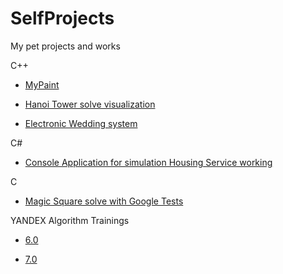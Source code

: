 # SelfProjects
My pet projects and works

C++

- [MyPaint](https://github.com/Mikalai-Khalamau/BAAP2/tree/master/%D0%9B%D0%B0%D0%B1%D0%BE%D1%80%D0%B0%D1%82%D0%BE%D1%80%D0%BD%D0%B0%D1%8F%E2%84%961/Task_2)

- [Hanoi Tower solve visualization](https://github.com/Mikalai-Khalamau/BAAP2/tree/master/%D0%9B%D0%B0%D0%B1%D0%BE%D1%80%D0%B0%D1%82%D0%BE%D1%80%D0%BD%D0%B0%D1%8F%20%D1%80%D0%B0%D0%B1%D0%BE%D1%82%D0%B0%20%E2%84%963/Hanoi)

- [Electronic Wedding system](https://github.com/Mikalai-Khalamau/BAAP2/tree/master/%D0%9B%D0%B0%D0%B1%D0%BE%D1%80%D0%B0%D1%82%D0%BE%D1%80%D0%BD%D0%B0%D1%8F%20%D1%80%D0%B0%D0%B1%D0%BE%D1%82%D0%B0%20%E2%84%962/Task_2/ElectronicWedding)

C#

- [Console Application for simulation Housing Service working](https://github.com/Mikalai-Khalamau/Programming/tree/main/%D0%9B%D0%B0%D0%B1%D0%BE%D1%80%D0%B0%D1%82%D0%BE%D1%80%D0%BD%D0%B0%D1%8F%20%D1%80%D0%B0%D0%B1%D0%BE%D1%82%D0%B0%20%E2%84%965/Collections)
 
C

- [Magic Square solve with Google Tests](https://github.com/Mikalai-Khalamau/BAAP/tree/master/%D0%9E%D0%90%D0%B8%D0%9F/LR4/LabWork4_PartC/Task_6)

YANDEX Algorithm Trainings

- [6.0](https://github.com/Mikalai-Khalamau/BAAP/tree/master/%D0%AF%D0%9D%D0%94%D0%95%D0%9A%D0%A1%D0%A2%D0%A0%D0%95%D0%9D%D0%98)

- [7.0](https://github.com/Mikalai-Khalamau/Programming/tree/main/CodeForces%2C%20YANDEX%2C%20Olympiads/YANDEX%20Trainings%207.0)




